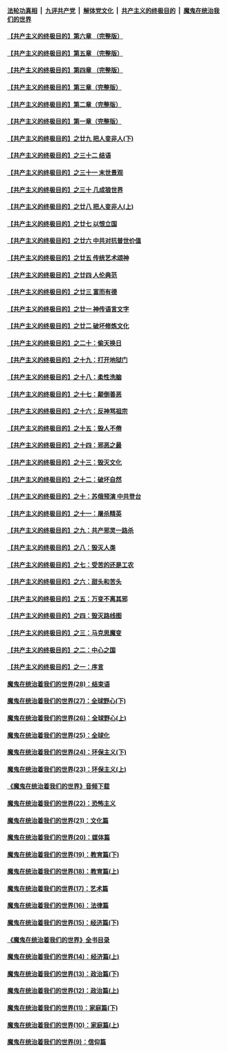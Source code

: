 ####  [法轮功真相](../../../../basic/blob/master/README.md?t=05141501) &nbsp;|&nbsp; [九评共产党](../../../../9ping.md/blob/master/README.md?t=05141501) &nbsp;|&nbsp; [解体党文化](../../../../jtdwh.md/blob/master/README.md?t=05141501)  &nbsp;|&nbsp; [共产主义的终极目的](../../../../gczydzjmd.md/blob/master/README.md?t=05141501) &nbsp;|&nbsp; [魔鬼在统治我们的世界](../../../../mgztzwmdsj.md/blob/master/README.md?t=05141501) 

#### [【共产主义的终极目的】第六章 （完整版）](../pages/nsc422/n11428913.md?t=05141501) 

#### [【共产主义的终极目的】第五章 （完整版）](../pages/nsc422/n11428912.md?t=05141501) 

#### [【共产主义的终极目的】第四章 （完整版）](../pages/nsc422/n11428907.md?t=05141501) 

#### [【共产主义的终极目的】第三章（完整版）](../pages/nsc422/n11428848.md?t=05141501) 

#### [【共产主义的终极目的】第二章（完整版）](../pages/nsc422/n11428831.md?t=05141501) 

#### [【共产主义的终极目的】第一章（完整版）](../pages/nsc422/n11417651.md?t=05141501) 

#### [【共产主义的终极目的】之廿九 把人变非人(下)](../pages/nsc422/n11344140.md?t=05141501) 

#### [【共产主义的终极目的】之三十二 结语](../pages/nsc422/n11360535.md?t=05141501) 

#### [【共产主义的终极目的】之三十一 末世景观](../pages/nsc422/n11351129.md?t=05141501) 

#### [【共产主义的终极目的】之三十 几成狼世界](../pages/nsc422/n11348280.md?t=05141501) 

#### [【共产主义的终极目的】之廿八 把人变非人(上)](../pages/nsc422/n11340492.md?t=05141501) 

#### [【共产主义的终极目的】之廿七 以恨立国](../pages/nsc422/n11336944.md?t=05141501) 

#### [【共产主义的终极目的】之廿六 中共对抗普世价值](../pages/nsc422/n11324785.md?t=05141501) 

#### [【共产主义的终极目的】之廿五 传统艺术颂神](../pages/nsc422/n11296396.md?t=05141501) 

#### [【共产主义的终极目的】之廿四 人伦典范](../pages/nsc422/n11296397.md?t=05141501) 

#### [【共产主义的终极目的】之廿三 富而有德](../pages/nsc422/n11283598.md?t=05141501) 

#### [【共产主义的终极目的】之廿一 神传语言文字](../pages/nsc422/n11263265.md?t=05141501) 

#### [【共产主义的终极目的】之廿二 破坏修炼文化](../pages/nsc422/n11245728.md?t=05141501) 

#### [【共产主义的终极目的】之二十：偷天换日](../pages/nsc422/n11238846.md?t=05141501) 

#### [【共产主义的终极目的】之十九：打开地狱门](../pages/nsc422/n11206376.md?t=05141501) 

#### [【共产主义的终极目的】之十八：柔性洗脑](../pages/nsc422/n11199994.md?t=05141501) 

#### [【共产主义的终极目的】之十七：颠倒善恶](../pages/nsc422/n11179782.md?t=05141501) 

#### [【共产主义的终极目的】之十六：反神骂祖宗](../pages/nsc422/n11166798.md?t=05141501) 

#### [【共产主义的终极目的】之十五：毁人不倦](../pages/nsc422/n11166792.md?t=05141501) 

#### [【共产主义的终极目的】之十四：邪恶之最](../pages/nsc422/n11150249.md?t=05141501) 

#### [【共产主义的终极目的】之十三：毁灭文化](../pages/nsc422/n11135227.md?t=05141501) 

#### [【共产主义的终极目的】之十二：破坏自然](../pages/nsc422/n11135214.md?t=05141501) 

#### [【共产主义的终极目的】之十：苏俄预演 中共登台](../pages/nsc422/n11118424.md?t=05141501) 

#### [【共产主义的终极目的】之十一：屠杀精英](../pages/nsc422/n11118442.md?t=05141501) 

#### [【共产主义的终极目的】之九：共产邪灵一路杀](../pages/nsc422/n11114139.md?t=05141501) 

#### [【共产主义的终极目的】之八：毁灭人类](../pages/nsc422/n11108503.md?t=05141501) 

#### [【共产主义的终极目的】之七：受苦的还是工农](../pages/nsc422/n11101809.md?t=05141501) 

#### [【共产主义的终极目的】之六：甜头和苦头](../pages/nsc422/n11096971.md?t=05141501) 

#### [【共产主义的终极目的】之五：万变不离其邪](../pages/nsc422/n11091285.md?t=05141501) 

#### [【共产主义的终极目的】之四：毁灭路线图](../pages/nsc422/n11086284.md?t=05141501) 

#### [【共产主义的终极目的】之三：马克思魔变](../pages/nsc422/n11061941.md?t=05141501) 

#### [【共产主义的终极目的】之二：中心之国](../pages/nsc422/n11047728.md?t=05141501) 

#### [【共产主义的终极目的】之一：序言](../pages/nsc422/n11086077.md?t=05141501) 

#### [魔鬼在统治着我们的世界(28)：结束语](../pages/nsc422/n10936246.md?t=05141501) 

#### [魔鬼在统治着我们的世界(27)：全球野心(下)](../pages/nsc422/n10928319.md?t=05141501) 

#### [魔鬼在统治着我们的世界(26)：全球野心(上)](../pages/nsc422/n10900318.md?t=05141501) 

#### [魔鬼在统治着我们的世界(25)：全球化](../pages/nsc422/n10788205.md?t=05141501) 

#### [魔鬼在统治着我们的世界(24)：环保主义(下)](../pages/nsc422/n10695307.md?t=05141501) 

#### [魔鬼在统治着我们的世界(23)：环保主义(上)](../pages/nsc422/n10688613.md?t=05141501) 

#### [《魔鬼在统治着我们的世界》音频下载](../pages/nsc422/n10635553.md?t=05141501) 

#### [魔鬼在统治着我们的世界(22)：恐怖主义](../pages/nsc422/n10614727.md?t=05141501) 

#### [魔鬼在统治着我们的世界(21)：文化篇](../pages/nsc422/n10597706.md?t=05141501) 

#### [魔鬼在统治着我们的世界(20)：媒体篇](../pages/nsc422/n10586579.md?t=05141501) 

#### [魔鬼在统治着我们的世界(19)：教育篇(下)](../pages/nsc422/n10564808.md?t=05141501) 

#### [魔鬼在统治着我们的世界(18)：教育篇(上)](../pages/nsc422/n10526970.md?t=05141501) 

#### [魔鬼在统治着我们的世界(17)：艺术篇](../pages/nsc422/n10499093.md?t=05141501) 

#### [魔鬼在统治着我们的世界(16)：法律篇](../pages/nsc422/n10485969.md?t=05141501) 

#### [魔鬼在统治着我们的世界(15)：经济篇(下)](../pages/nsc422/n10469975.md?t=05141501) 

#### [《魔鬼在统治着我们的世界》全书目录](../pages/nsc422/n10464261.md?t=05141501) 

#### [魔鬼在统治着我们的世界(14)：经济篇(上)](../pages/nsc422/n10457370.md?t=05141501) 

#### [魔鬼在统治着我们的世界(13)：政治篇(下)](../pages/nsc422/n10448270.md?t=05141501) 

#### [魔鬼在统治着我们的世界(12)：政治篇(上)](../pages/nsc422/n10444576.md?t=05141501) 

#### [魔鬼在统治着我们的世界(11)：家庭篇(下)](../pages/nsc422/n10440961.md?t=05141501) 

#### [魔鬼在统治着我们的世界(10)：家庭篇(上)](../pages/nsc422/n10435448.md?t=05141501) 

#### [魔鬼在统治着我们的世界(9)：信仰篇](../pages/nsc422/n10432159.md?t=05141501) 

